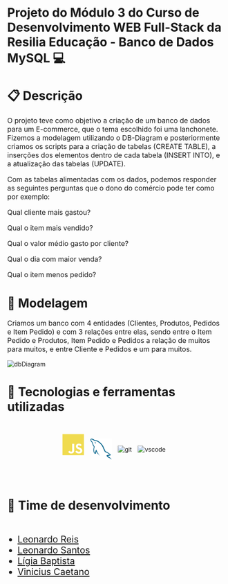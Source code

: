 # Projeto do Módulo 3 do Curso de Desenvolvimento WEB Full-Stack da Resilia Educação - Banco de Dados MySQL :computer:

# 📋 Descrição

<p style="font-size: 16px">O projeto teve como objetivo a criação de um banco de dados para um E-commerce, que o tema escolhido foi uma lanchonete. Fizemos a modelagem utilizando o DB-Diagram e posteriormente criamos os scripts para a criação de tabelas (CREATE TABLE), a inserções dos elementos dentro de cada tabela (INSERT INTO), e a atualização das tabelas (UPDATE).</p>
<p style="font-size: 16px">Com as tabelas alimentadas com os dados, podemos responder as seguintes perguntas que o dono do comércio pode ter como por exemplo: </p>
<p style="font-size: 16px">Qual cliente mais gastou?</p>
<p style="font-size: 16px">Qual o item mais vendido?</p>
<p style="font-size: 16px">Qual o valor médio gasto por cliente?</p>
<p style="font-size: 16px">Qual o dia com maior venda?</p>
<p style="font-size: 16px">Qual o item menos pedido?</p>

# :hammer: Modelagem
<p style="font-size: 16px">Criamos um banco com 4 entidades (Clientes, Produtos, Pedidos e Item Pedido) e com 3 relações entre elas, sendo entre o Item Pedido e Produtos, Item Pedido e Pedidos a relação de muitos para muitos, e entre Cliente e Pedidos e um para muitos.  </p>

<img>![dbDiagram](https://user-images.githubusercontent.com/118377204/221215116-ba339d79-a04d-4092-8fdd-7ab20a4de3ee.png)</img>


# 🔧 Tecnologias e ferramentas utilizadas

<div align="center" style="display: inline_block;"><br>
<img align="center" alt="javaScript" height="10%" width="10%" style="margin-right:10px" src="https://raw.githubusercontent.com/devicons/devicon/master/icons/javascript/javascript-plain.svg">
<img align="center" alt="mysql" height="10%" width="10%" style="margin-right:10px; margin-top:20px" src="https://raw.githubusercontent.com/devicons/devicon/master/icons/mysql/mysql-original.svg"/>
<img align="center" alt="git" height="10%" width="10%" style="margin-right:10px; margin-top:20px" src="https://cdn.jsdelivr.net/gh/devicons/devicon/icons/git/git-original.svg"/>
<img align="center" alt="vscode" height="10%" width="10%" style="margin-right:10px; margin-top:20px" src="https://cdn.jsdelivr.net/gh/devicons/devicon/icons/vscode/vscode-original.svg"/>
</div>

<br><br>

# 🐝 Time de desenvolvimento

<br>
<ul>
    <li style="font-size:21px"><a href="https://www.linkedin.com/in/leonardo-reis-95228893/">Leonardo Reis</a></li>
    <li style="font-size:21px"><a href="https://www.linkedin.com/in/leonardosantosdev/">Leonardo Santos</a></li>
    <li style="font-size:21px"><a href="https://www.linkedin.com/in/ligia-baptista-19a1a812a/">Lígia Baptista</a></li>
    <li style="font-size:21px"><a href="https://www.linkedin.com/in/viniicaetano/">Vinicius Caetano</a></li>
</ul>
<br>
